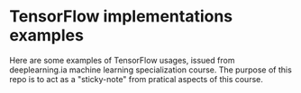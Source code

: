 # TensorFlow implementations examples

Here are some examples of TensorFlow usages, issued from deeplearning.ia machine learning specialization course.
The purpose of this repo is to act as a "sticky-note" from pratical aspects of this course.
